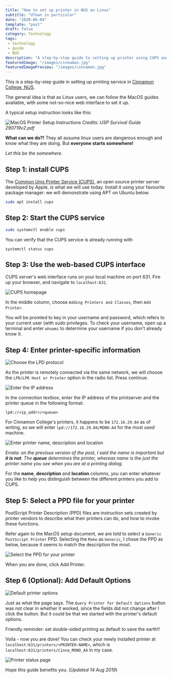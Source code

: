 ```yaml
---
title: "How to set up printer in NUS on Linux"
subtitle: "UTown in particular"
date: "2020-06-04"
template: "post"
draft: false
category: Technology
tags: 
 - technology
 - guide
 - NUS
description: "A step-by-step guide to setting up printer using CUPS and its web interface in Cinnamon College"
featuredImage: "/images/cinnamon.jpg"
featuredImagePreview: "/images/cinnamon.jpg"
---
```


This is a step-by-step guide in setting up printing service in [Cinnamon
College,
NUS](http://www.usp.nus.edu.sg/life-at-usp/usp-housing-and-support/cinnamon-college-usp/).

The general idea is that as Linux users, we can follow the MacOS guides
available, with some not-so-nice web interface to set it up.

A typical setup instruction looks like this:

![MacOS Printer Setup Instructions](/media/cups/cinna_printing_instructions.jpg)
*Credits: USP Survival Guide 290719v2.pdf*

**What can we do?!** They all assume linux users are dangerous enough and know
what they are doing. But **everyone starts somewhere!**

*Let this be the somewhere.*

## Step 1: install CUPS

The [Common Unix Printer Service (CUPS)](https://www.cups.org), an open source
printer server developed by Apple, is what we will use today. Install it using
your favourite package manager: we will demonstrate using APT on Ubuntu below.

```bash
sudo apt install cups
```

## Step 2: Start the CUPS service

```bash
sudo systemctl enable cups
```

You can verify that the CUPS service is already running with

```
systemctl status cups
```

## Step 3: Use the web-based CUPS interface

CUPS server's web interface runs on your local machine on port 631. Fire up your
browser, and navigate to `localhost:631`.

![CUPS homepage](/media/cups/cups_home.jpg)

In the middle column, choose `Adding Printers and Classes`, then `Add Printer`.

You will be promted to key in your username and password, which refers to your
current user (with sudo privileges. To check your username, open up a terminal
and enter `whoami` to determine your username if you don't already know it.

## Step 4: Enter printer-specific information

![Choose the LPD protocol](/media/cups/cups_lpd.jpg)

As the printer is remotely connected via the same network, we will choose the
`LPD/LPR Host or Printer` option in the radio list. Press continue.

![Enter the IP address](/media/cups/cups_lpd_ip.jpg)

In the connection textbox, enter the IP address of the printserver and the
printer queue in the following format:

```
lpd://<ip_addr>/<queue>
```

For Cinnamon College's printers, it happens to be `172.16.29.84` as of writing,
so we will enter `lpd://172.16.29.84/MONO-A4` for the most used machine.

![Enter printer name, description and location](/media/cups/cups_printer_name.jpg)

_Errata: on the previous version of the post, I said the name is
important but **it is not**. The **queue** determines the printer, whereas
name is the just the printer name you see when you are at a printing dialog._

For the **name**, **description** and **location** columns, you can enter
whatever you like to help you distinguish between the different printers you add
to CUPS.

## Step 5: Select a PPD file for your printer
PostScript Printer Description (PPD) files are instruction sets created by
printer vendors to describe what their printers can do, and how to invoke these
functions.

Refer again to the MacOS setup document, we are told to select a `Generic
PostScript Printer` PPD. Selecting the `Make` as `Generic`, I chose the PPD as
below, because it seems to match the description the most.

![Select the PPD for your printer](/media/cups/cups_ppd2.jpg)

When you are done, click Add Printer.

## Step 6 (Optional): Add Default Options

![Default printer options](/media/cups/cups_default_options.jpg)

Just as what the page says. The `Query Printer for Default Options` button was
not clear in whether it worked, since the fields did not change after I click
the button. But it could be that we started with the printer's default options.

Friendly reminder: set double-sided printing as default to save the earth!!

Voila - now you are done! You can check your newly installed printer at
`localhost:631/printers/<PRINTER-NAME>`, which is
`localhost:631/printers/Cinna_MONO_A4` in my case.

![Printer status page](/media/cups/cups_printer_status.jpg)

Hope this guide benefits you. (*Updated 14 Aug 2019*)
